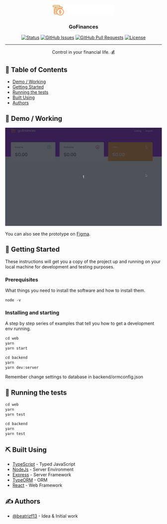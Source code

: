 <p align="center">
  <a href="" rel="noopener">
    <img width=200px src="./.github/logo.png" alt="Project logo">
  </a>
</p>

<h3 align="center">GoFinances</h3>

<div align="center">

[![Status](https://img.shields.io/badge/status-active-success.svg)]()
[![GitHub Issues](https://img.shields.io/github/issues/beatrizf13/gofinances.svg)](https://github.com/beatrizf13/gofinances/issues)
[![GitHub Pull Requests](https://img.shields.io/github/issues-pr/beatrizf13/gofinances.svg)](https://github.com/beatrizf13/gofinances/pulls)
[![License](https://img.shields.io/badge/license-MIT-blue.svg)](/LICENSE)

</div>

---

<p align="center"> Control in your financial life. 💰
    <br> 
</p>

## 📝 Table of Contents

- [Demo / Working](#demo)
- [Getting Started](#getting_started)
- [Running the tests](#tests)
- [Built Using](#built_using)
- [Authors](#authors)

## 🎥 Demo / Working <a name = "demo"></a>

![Working](./.github/demo.gif)

You can also see the prototype on <a  rel="noopener" target="_blank" href="https://www.figma.com/file/lUzRjrTcDpjCztiPY6cTcr/GoFinances">Figma</a>.

## 🏁 Getting Started <a name = "getting_started"></a>

These instructions will get you a copy of the project up and running on your local machine for development and testing purposes.

### Prerequisites

What things you need to install the software and how to install them.

```
node -v
```

### Installing and starting

A step by step series of examples that tell you how to get a development env running.

```
cd web
yarn
yarn start
```

```
cd backend
yarn
yarn dev:server
```

Remember change settings to database in backend/ormconfig.json

## 🔧 Running the tests <a name = "tests"></a>

```
cd web
yarn
yarn test
```

```
cd backend
yarn
yarn test
```

## ⛏️ Built Using <a name = "built_using"></a>

- [TypeScript](https://www.typescriptlang.org/) - Typed JavaScript
- [NodeJs](https://nodejs.org/) - Server Environment
- [Express](https://expressjs.com/) - Server Framework
- [TypeORM](http://typeorm.io/) - ORM
- [React](https://reactjs.org/) - Web Framework

## ✍️ Authors <a name = "authors"></a>

- [@beatrizf13](https://github.com/beatrizf13) - Idea & Initial work
